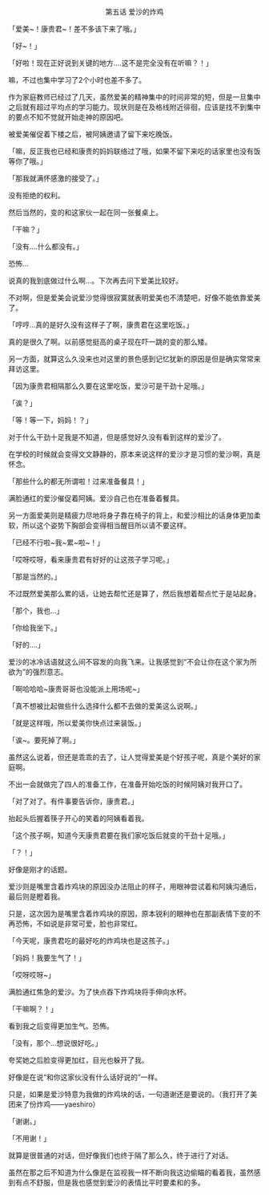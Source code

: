 <p align="center">第五话 爱沙的炸鸡</p>

「爱美~！康贵君~！差不多该下来了哦。」

「好~！」

「好啦！现在正好说到关键的地方….这不是完全没有在听嘛？！」

嘛，不过也集中学习了2个小时也差不多了。

作为家庭教师已经过了几天，虽然爱美的精神集中的时间非常的短，但是一旦集中之后就有超过平均点的学习能力。现状则是在及格线附近徘徊，应该是找不到集中的要点不知不觉就开始走神的原因吧。

被爱美催促着下楼之后，被阿姨邀请了留下来吃晚饭。

「嘛，反正我也已经和康贵的妈妈联络过了哦，如果不留下来吃的话家里也没有饭等你了哦。」

「那我就满怀感激的接受了。」

没有拒绝的权利。

然后当然的，变的和这家伙一起在同一张餐桌上。

「干嘛？」

「没有….什么都没有。」

恐怖…

说真的我到底做过什么啊…。下次再去问下爱美比较好。

不对啊，但是爱美会说爱沙觉得很寂寞就表明爱美也不清楚吧，好像不能依靠爱美了。

「哼哼…真的是好久没有这样子了啊，康贵君在这里吃饭。」

真的是很久了啊。以前感觉挺高的桌子现在吓一跳的变的那么矮。

另一方面，就算这么久没来也对这里的景色感到记忆犹新的原因是但是确实常常来拜访这里。

「因为康贵君相隔那么久要在这里吃饭，爱沙可是干劲十足哦。」

「诶？」

「等！等一下，妈妈！？」

对于什么干劲十足我是不知道，但是感觉好久没有看到这样的爱沙了。

在学校的时候就会变得文文静静的，原本来说这样的爱沙才是习惯的爱沙啊，真是怀念。

「那些什么的都无所谓啦！过来准备餐具！」

满脸通红的爱沙催促着阿姨。爱沙自己也在准备着餐具。

另一方面爱美则是精疲力尽地将身子靠在椅子的背上，和爱沙相比的话身体更加柔软，所以这个姿势下胸部会变得相当醒目所以请不要这样。

「已经不行啦~我~累~啦~！」

「哎呀哎呀，看来康贵君有好好的让这孩子学习呢。」

「那是当然的。」

不过既然爱美那么累的话，让她去帮忙还是算了，然后我想着帮点忙于是站起身。

「那个，我也…」

「你给我坐下。」

「好的….」

爱沙的冰冷话语就这么间不容发的向我飞来。让我感觉到“不会让你在这个家为所欲为”的强烈意志。

「啊哈哈哈~康贵哥哥也没能派上用场呢~」

「真不想被比起做些什么选择什么都不去做的爱美这么说啊。」

「就是这样哦，所以爱美你快点过来装饭。」

「诶~。要死掉了啊。」

虽然这么说着，但还是乖乖的去了，让人觉得爱美是个好孩子呢，真是个美好的家庭啊。

不出一会就做完了四人的准备工作，在准备开始吃饭的时候阿姨对我开口了。

「对了对了。有件事要告诉你，康贵君。」

抬起头后握着筷子开心的笑着的阿姨看着我。

「这个孩子啊，知道今天康贵君要在我们家吃饭后就变的干劲十足哦。」

「？！」

好像是刚才的话题。

爱沙则是嘴里含着炸鸡块的原因没办法阻止的样子，用眼神尝试着和阿姨沟通后，最后则是瞪着我。

只是，这次因为是嘴里含着炸鸡块的原因，原本锐利的眼神也在那副表情下变的不再恐怖，不如说是非常可爱，脸也非常红。

「今天呢，康贵君吃的最好吃的炸鸡块也是这孩子。」

「妈妈！我要生气了！」

「哎呀哎呀~」

满脸通红焦急的爱沙。为了快点吞下炸鸡块将手伸向水杯。

「干嘛啊？！」

看到我之后变得更加生气。恐怖。

「没有，那个…想说很好吃。」

夸奖她之后脸变得更加红，目光也躲开了我。

好像是在说“和你这家伙没有什么话好说的”一样。

只是，如果是爱沙特意为我做的炸鸡块的话，一句道谢还是要说的。（我打开了美团来了份炸鸡——yaeshiro）

「谢谢。」

「不用谢！」

就算是很普通的对话，但好像我们也终于隔了那么久，终于进行了对话。

虽然在那之后不知道为什么像是在监视我一样不断向我这边偷瞄的看着我，虽然感到有点不舒服，但是我也感觉到爱沙的表情比平时要柔和的多。

